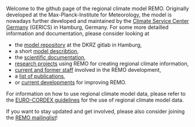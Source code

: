 Welcome to the github page of the regional climate model REMO. Originally developed at the Max-Planck-Institute for Meteorology, the model is nowadays further developed and maintained by the [Climate Service Center Germany](https://www.climate-service-center.de/) (GERICS) in Hamburg, Germany. For some more detailled information and documentation, please consider looking at

* the [model repository](https://gitlab.dkrz.de/remo) at the DKRZ gitlab in Hamburg,
* a short [model describtion](https://www.remo-rcm.de/059966/index.php.en),
* the [scientific documentation](https://gerics.pages.hzdr.de/remo/remo-doc),
* [research projects](https://www.remo-rcm.de/060230/index.php.en) using REMO for creating regional climate information,
* [current and former staff](https://www.remo-rcm.de/060258/index.php.en) involved in the REMO development,
* a [list of publications](https://www.remo-rcm.de/059965/index.php.en),
* or [current developments]( (https://www.remo-rcm.de/060257/index.php.en)) for improving REMO. 

For information on how to use regional climate model data, please refer to the [EURO-CORDEX guidelines](https://data-guide.readthedocs.io) for the use of regional climate model data.

If you want to stay updated and get involved, please also consider joining the [REMO mailinglist](https://www.listserv.dfn.de/sympa/subscribe/remo)!
